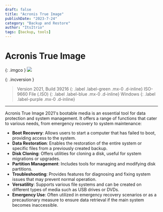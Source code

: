 ```yaml
---
draft: false
title: "Acronis True Image"
publishDate: "2023-7-24"
category: "Backup and Restore"
author: "ItsItrio"
tags: [backup, tools]
---
```


# Acronis True Image

{: .imgco }
![](/assets/screens/acronis-true-image.png)


{: .incversion }
> Version 2021, Build 39216
> {: .label .label-green .mx-0 .d-inline}
> ISO-9660 File (.ISO)
> {: .label .label-blue .mx-0 .d-inline}
> Windows
> {: .label .label-purple .mx-0 .d-inline}

---

Acronis True Image 2021's bootable media is an essential tool for data protection and system management. It offers a range of functions that cater to various needs, from emergency recovery to system maintenance:

* **Boot Recovery**: Allows users to start a computer that has failed to boot, providing access to the system.
* **Data Restoration**: Enables the restoration of the entire system or specific files from a previously created backup.
* **Disk Cloning**: Offers utilities for cloning a disk, useful for system migrations or upgrades.
* **Partition Management**: Includes tools for managing and modifying disk partitions.
* **Troubleshooting**: Provides features for diagnosing and fixing system issues that may prevent normal operation.
* **Versatility**: Supports various file systems and can be created on different types of media such as USB drives or DVDs.
* **Emergency Use**: Often utilized in emergency recovery scenarios or as a precautionary measure to ensure data retrieval if the main system becomes inaccessible.